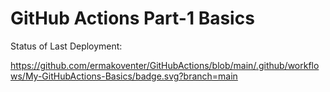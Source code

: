 # GitHub Actions Part-1 Basics


Status of Last Deployment:<br>


https://github.com/ermakoventer/GitHubActions/blob/main/.github/workflows/My-GitHubActions-Basics/badge.svg?branch=main

